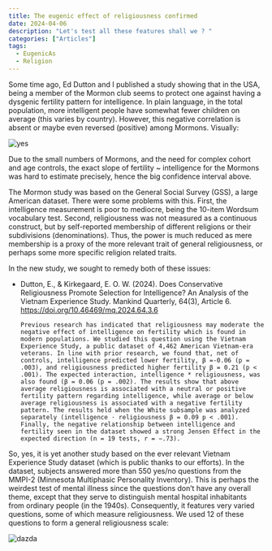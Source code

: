 ```yaml
---
title: The eugenic effect of religiousness confirmed
date: 2024-04-06
description: "Let's test all these features shall we ? "
categories: ["Articles"]
tags:
  - EugenicAs
  - Religion
---
```

Some time ago, Ed Dutton and I published a study showing that in the USA, being a member of the Mormon club seems to protect one against having a dysgenic fertility pattern for intelligence. In plain language, in the total population, more intelligent people have somewhat fewer children on average (this varies by country). However, this negative correlation is absent or maybe even reversed (positive) among Mormons. Visually:



![yes](https://emilkirkegaard.dk/en/wp-content/uploads/dysgenics-mormons-2048x1331.png "eugenics is religiousness")



Due to the small numbers of Mormons, and the need for complex cohort and age controls, the exact slope of fertility ~ intelligence for the Mormons was hard to estimate precisely, hence the big confidence interval above.



The Mormon study was based on the General Social Survey (GSS), a large American dataset. There were some problems with this. First, the intelligence measurement is poor to mediocre, being the 10-item Wordsum vocabulary test. Second, religiousness was not measured as a continuous construct, but by self-reported membership of different religions or their subdivisions (denominations). Thus, the power is much reduced as mere membership is a proxy of the more relevant trait of general religiousness, or perhaps some more specific religion related traits.

In the new study, we sought to remedy both of these issues:

* Dutton, E., & Kirkegaard, E. O. W. (2024). Does Conservative Religiousness Promote Selection for Intelligence? An Analysis of the Vietnam Experience Study. Mankind Quarterly, 64(3), Article 6. https://doi.org/10.46469/mq.2024.64.3.6

  `Previous research has indicated that religiousness may moderate the negative effect of intelligence on fertility which is found in modern populations. We studied this question using the Vietnam Experience Study, a public dataset of 4,462 American Vietnam-era veterans. In line with prior research, we found that, net of controls, intelligence predicted lower fertility, β =-0.06 (p = .003), and religiousness predicted higher fertility β = 0.21 (p < .001). The expected interaction, intelligence * religiousness, was also found (β = 0.06 (p = .002). The results show that above average religiousness is associated with a neutral or positive fertility pattern regarding intelligence, while average or below average religiousness is associated with a negative fertility pattern. The results held when the White subsample was analyzed separately (intelligence · religiousness β = 0.09 p < .001). Finally, the negative relationship between intelligence and fertility seen in the dataset showed a strong Jensen Effect in the expected direction (n = 19 tests, r = −.73).`

So, yes, it is yet another study based on the ever relevant Vietnam Experience Study dataset (which is public thanks to our efforts). In the dataset, subjects answered more than 550 yes/no questions from the MMPI-2 (Minnesota Multiphasic Personality Inventory). This is perhaps the weirdest test of mental illness since the questions don’t have any overall theme, except that they serve to distinguish mental hospital inhabitants from ordinary people (in the 1940s). Consequently, it features very varied questions, some of which measure religiousness. We used 12 of these questions to form a general religiousness scale:



![dazda](https://emilkirkegaard.dk/en/wp-content/uploads/VES-MMPI-religiousness.png "azdazdazd")
